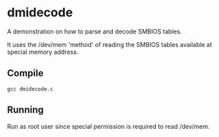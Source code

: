 # dmidecode
A demonstration on how to parse and decode SMBIOS tables.

It uses the /dev/mem 'method' of reading the SMBIOS tables available at special memory address.

## Compile

`gcc dmidecode.c`

## Running

Run as root user since special permission is required to read /dev/mem.
